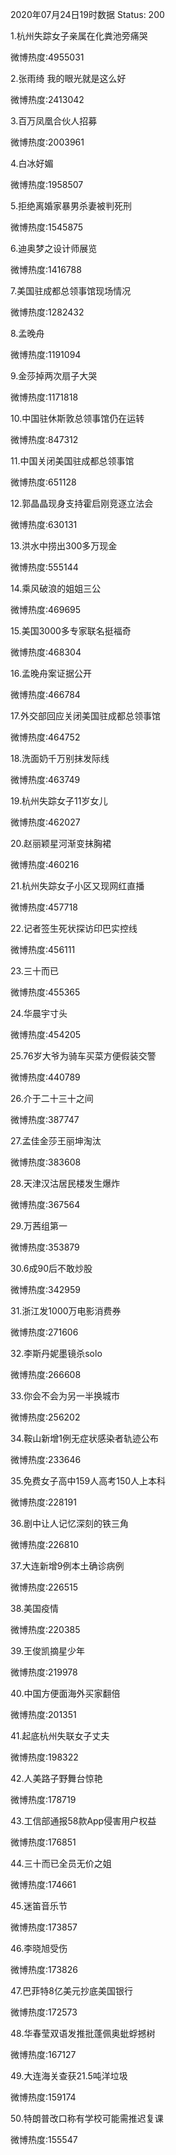 2020年07月24日19时数据
Status: 200

1.杭州失踪女子亲属在化粪池旁痛哭

微博热度:4955031

2.张雨绮 我的眼光就是这么好

微博热度:2413042

3.百万凤凰合伙人招募

微博热度:2003961

4.白冰好媚

微博热度:1958507

5.拒绝离婚家暴男杀妻被判死刑

微博热度:1545875

6.迪奥梦之设计师展览

微博热度:1416788

7.美国驻成都总领事馆现场情况

微博热度:1282432

8.孟晚舟

微博热度:1191094

9.金莎掉两次扇子大哭

微博热度:1171818

10.中国驻休斯敦总领事馆仍在运转

微博热度:847312

11.中国关闭美国驻成都总领事馆

微博热度:651128

12.郭晶晶现身支持霍启刚竞逐立法会

微博热度:630131

13.洪水中捞出300多万现金

微博热度:555144

14.乘风破浪的姐姐三公

微博热度:469695

15.美国3000多专家联名挺福奇

微博热度:468304

16.孟晚舟案证据公开

微博热度:466784

17.外交部回应关闭美国驻成都总领事馆

微博热度:464752

18.洗面奶千万别抹发际线

微博热度:463749

19.杭州失踪女子11岁女儿

微博热度:462027

20.赵丽颖星河渐变抹胸裙

微博热度:460216

21.杭州失踪女子小区又现网红直播

微博热度:457718

22.记者签生死状探访印巴实控线

微博热度:456111

23.三十而已

微博热度:455365

24.华晨宇寸头

微博热度:454205

25.76岁大爷为骑车买菜方便假装交警

微博热度:440789

26.介于二十三十之间

微博热度:387747

27.孟佳金莎王丽坤淘汰

微博热度:383608

28.天津汉沽居民楼发生爆炸

微博热度:367564

29.万茜组第一

微博热度:353879

30.6成90后不敢炒股

微博热度:342959

31.浙江发1000万电影消费券

微博热度:271606

32.李斯丹妮墨镜杀solo

微博热度:266608

33.你会不会为另一半换城市

微博热度:256202

34.鞍山新增1例无症状感染者轨迹公布

微博热度:233646

35.免费女子高中159人高考150人上本科

微博热度:228191

36.剧中让人记忆深刻的铁三角

微博热度:226810

37.大连新增9例本土确诊病例

微博热度:226515

38.美国疫情

微博热度:220385

39.王俊凯摘星少年

微博热度:219978

40.中国方便面海外买家翻倍

微博热度:201351

41.起底杭州失联女子丈夫

微博热度:198322

42.人美路子野舞台惊艳

微博热度:178719

43.工信部通报58款App侵害用户权益

微博热度:176851

44.三十而已全员无价之姐

微博热度:174661

45.迷笛音乐节

微博热度:173857

46.李晓旭受伤

微博热度:173826

47.巴菲特8亿美元抄底美国银行

微博热度:172573

48.华春莹双语发推批蓬佩奥蚍蜉撼树

微博热度:167127

49.大连海关查获21.5吨洋垃圾

微博热度:159174

50.特朗普改口称有学校可能需推迟复课

微博热度:155547

